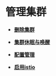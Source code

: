# 管理集群<a name="cce_01_0031"></a>

-   **[删除集群](删除集群.md)**  

-   **[集群休眠与唤醒](集群休眠与唤醒.md)**  

-   **[配置管理](配置管理.md)**  

-   **[启用istio](启用istio.md)**  


